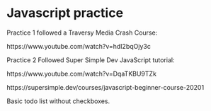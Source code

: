 <h1>Javascript practice</h1>

Practice 1 followed a Traversy Media Crash Course:

<p>
https://www.youtube.com/watch?v=hdI2bqOjy3c
</p>
Practice 2 Followed Super Simple Dev JavaScript tutorial:
<p>
https://www.youtube.com/watch?v=DqaTKBU9TZk
</p>
<p>
https://supersimple.dev/courses/javascript-beginner-course-20201
</p>

Basic todo list without checkboxes.
